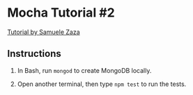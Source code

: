 # Mocha Tutorial #2

[Tutorial by Samuele Zaza](https://scotch.io/tutorials/test-a-node-restful-api-with-mocha-and-chai)


## Instructions

1. In Bash, run `mongod` to create MongoDB locally.

1. Open another terminal, then type `npm test` to run the tests.